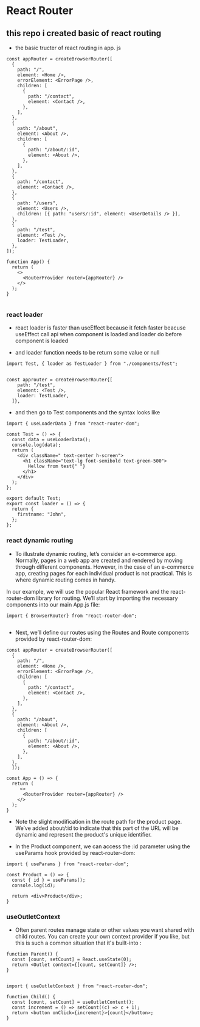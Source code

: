 # React Router

## this repo i created basic of react routing

- the basic tructer of react routing
  in app. js

```
const appRouter = createBrowserRouter([
  {
    path: "/",
    element: <Home />,
    errorElement: <ErrorPage />,
    children: [
      {
        path: "/contact",
        element: <Contact />,
      },
    ],
  },
  {
    path: "/about",
    element: <About />,
    children: [
      {
        path: "/about/:id",
        element: <About />,
      },
    ],
  },
  {
    path: "/contact",
    element: <Contact />,
  },
  {
    path: "/users",
    element: <Users />,
    children: [{ path: "users/:id", element: <UserDetails /> }],
  },
  {
    path: "/test",
    element: <Test />,
    loader: TestLoader,
  },
]);

function App() {
  return (
    <>
      <RouterProvider router={appRouter} />
    </>
  );
}


```

### react loader

- react loader is faster than useEffect because it fetch faster beacuse useEffect call api when component is loaded and loader do before component is loaded

- and loader function needs to be return some value or null

```
import Test, { loader as TestLoader } from "./components/Test";


const approuter = createBrowserRouter{[
    path: "/test",
    element: <Test />,
    loader: TestLoader,
  ]},

```

- and then go to Test components and the syntax looks like

```
import { useLoaderData } from "react-router-dom";

const Test = () => {
  const data = useLoaderData();
  console.log(data);
  return (
    <div className=" text-center h-screen">
      <h1 className="text-lg font-semibold text-green-500">
        Hellow from test{" "}
      </h1>
    </div>
  );
};

export default Test;
export const loader = () => {
  return {
    firstname: "John",
  };
};

```

### react dynamic routing

- To illustrate dynamic routing, let’s consider an e-commerce app. Normally, pages in a web app are created and rendered by moving through different components. However, in the case of an e-commerce app, creating pages for each individual product is not practical. This is where dynamic routing comes in handy.

In our example, we will use the popular React framework and the react-router-dom library for routing. We’ll start by importing the necessary components into our main App.js file:

```
import { BrowserRouter} from "react-router-dom";


```

- Next, we’ll define our routes using the Routes and Route components provided by react-router-dom:

```
const appRouter = createBrowserRouter([
  {
    path: "/",
    element: <Home />,
    errorElement: <ErrorPage />,
    children: [
      {
        path: "/contact",
        element: <Contact />,
      },
    ],
  },
  {
    path: "/about",
    element: <About />,
    children: [
      {
        path: "/about/:id",
        element: <About />,
      },
    ],
  },
  ]);

const App = () => {
  return (
     <>
      <RouterProvider router={appRouter} />
    </>
  );
}
```

- Note the slight modification in the route path for the product page. We’ve added about/:id to indicate that this part of the URL will be dynamic and represent the product's unique identifier.

- In the Product component, we can access the :id parameter using the useParams hook provided by react-router-dom:

```
import { useParams } from "react-router-dom";

const Product = () => {
  const { id } = useParams();
  console.log(id);

  return <div>Product</div>;
}
```

### useOutletContext

- Often parent routes manage state or other values you want shared with child routes. You can create your own context provider if you like, but this is such a common situation that it's built-into <Outlet />:

```
function Parent() {
  const [count, setCount] = React.useState(0);
  return <Outlet context={[count, setCount]} />;
}
```

```

import { useOutletContext } from "react-router-dom";

function Child() {
  const [count, setCount] = useOutletContext();
  const increment = () => setCount((c) => c + 1);
  return <button onClick={increment}>{count}</button>;
}
```
